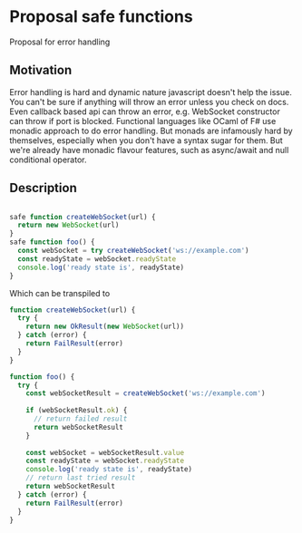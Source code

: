 # Proposal safe functions

Proposal for error handling

## Motivation

Error handling is hard and dynamic nature javascript doesn't help the issue. You can't be sure if anything will throw an error unless you check on docs. Even callback based api can throw an error, e.g. WebSocket constructor can throw if port is blocked. Functional languages like OCaml of F# use monadic approach to do error handling. But monads are infamously hard by themselves, especially when you don't have a syntax sugar for them. But we're already have monadic flavour features, such as async/await and null conditional operator. 

## Description

```js

safe function createWebSocket(url) {
  return new WebSocket(url)
}
safe function foo() {
  const webSocket = try createWebSocket('ws://example.com')
  const readyState = webSocket.readyState
  console.log('ready state is', readyState)
}
```

Which can be transpiled to
```js
function createWebSocket(url) {
  try {
    return new OkResult(new WebSocket(url))
  } catch (error) {
    return FailResult(error)
  }
}

function foo() {
  try {
    const webSocketResult = createWebSocket('ws://example.com')
    
    if (webSocketResult.ok) {
      // return failed result
      return webSocketResult
    }
    
    const webSocket = webSocketResult.value
    const readyState = webSocket.readyState
    console.log('ready state is', readyState)
    // return last tried result
    return webSocketResult
  } catch (error) {
    return FailResult(error)
  }
}
```
